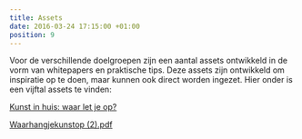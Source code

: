 ```yaml
---
title: Assets
date: 2016-03-24 17:15:00 +01:00
position: 9
---
```


Voor de verschillende doelgroepen zijn een aantal assets ontwikkeld in de vorm van whitepapers en praktische tips. Deze assets zijn ontwikkeld om inspiratie op te doen, maar kunnen ook direct worden ingezet. Hier onder is een vijftal assets te vinden: 

[Kunst in huis: waar let je op?](/uploads/Kunstinhuiswaarletjeop.pdf)

[Waarhangjekunstop (2).pdf](/uploads/Waarhangjekunstop%2520(2).pdf)
